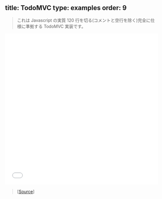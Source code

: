 title: TodoMVC
type: examples
order: 9
---

> これは Javascript の実質 120 行を切る(コメントと空行を除く)完全に仕様に準拠する TodoMVC 実装です。

<iframe width="100%" height="500" src="todomvc/index.html" allowfullscreen="allowfullscreen" frameborder="0"></iframe>

> [[Source](https://github.com/yyx990803/vue/tree/dev/examples/todomvc)]

